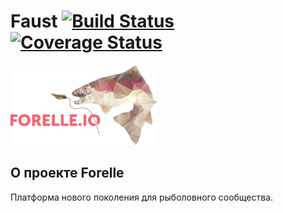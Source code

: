 # Faust [![Build Status](https://api.travis-ci.com/forelle-io/faust.png?branch=master)](https://travis-ci.org/forelle-io/faust) [![Coverage Status](https://coveralls.io/repos/github/forelle-io/faust/badge.svg)](https://coveralls.io/github/forelle-io/faust)

<img src="https://github.com/forelle-io/faust/blob/master/assets/static/images/logotype.png" height="128">

## О проекте Forelle
Платформа нового поколения для рыболовного сообщества.